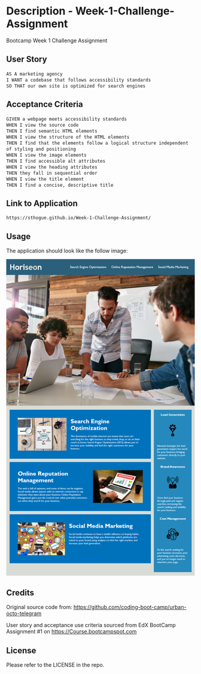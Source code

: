 # Description - Week-1-Challenge-Assignment
Bootcamp Week 1 Challenge Assignment

## User Story
    AS A marketing agency
    I WANT a codebase that follows accessibility standards
    SO THAT our own site is optimized for search engines

## Acceptance Criteria
    GIVEN a webpage meets accessibility standards
    WHEN I view the source code
    THEN I find semantic HTML elements
    WHEN I view the structure of the HTML elements
    THEN I find that the elements follow a logical structure independent of styling and positioning
    WHEN I view the image elements
    THEN I find accessible alt attributes
    WHEN I view the heading attributes
    THEN they fall in sequential order
    WHEN I view the title element
    THEN I find a concise, descriptive title

## Link to Application
    https://sthogue.github.io/Week-1-Challenge-Assignment/

## Usage

The application should look like the follow image: 

![screenshot of final page mockup](assets/01-html-css-git-homework-demo.png)

## Credits

Original source code from: https://github.com/coding-boot-camp/urban-octo-telegram

User story and acceptance use criteria sourced from EdX BootCamp Assignment #1 on https://Course.bootcampspot.com 

## License

Please refer to the LICENSE in the repo.